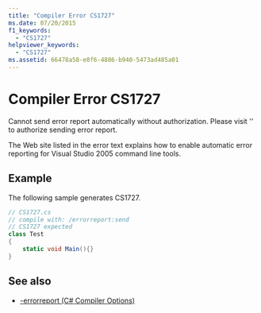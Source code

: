 ```yaml
---
title: "Compiler Error CS1727"
ms.date: 07/20/2015
f1_keywords:
  - "CS1727"
helpviewer_keywords:
  - "CS1727"
ms.assetid: 66478a58-e0f6-4886-b940-5473ad485a01
---
```

# Compiler Error CS1727

Cannot send error report automatically without authorization. Please visit '' to authorize sending error report.

The Web site listed in the error text explains how to enable automatic error reporting for Visual Studio 2005 command line tools.

## Example

The following sample generates CS1727.

```csharp
// CS1727.cs
// compile with: /errorreport:send
// CS1727 expected
class Test
{
    static void Main(){}
}
```

## See also

- [-errorreport (C# Compiler Options)](../language-reference/compiler-options/errorreport-compiler-option.md)
